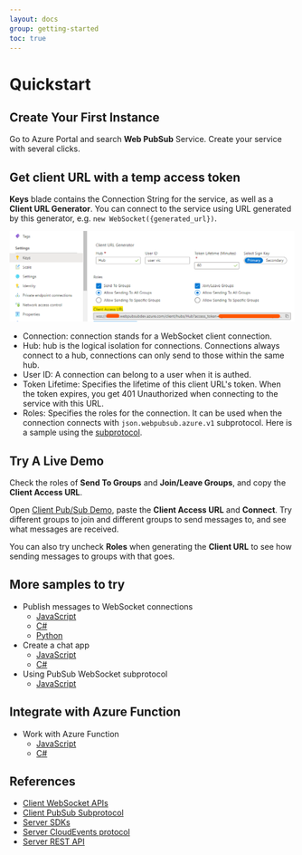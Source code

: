 ```yaml
---
layout: docs
group: getting-started
toc: true
---
```


# Quickstart

## Create Your First Instance

Go to Azure Portal and search **Web PubSub** Service. Create your service with several clicks.

## Get client URL with a temp access token

**Keys** blade contains the Connection String for the service, as well as a **Client URL Generator**. You can connect to the service using URL generated by this generator, e.g. `new WebSocket({generated_url})`.

![Client URL](./../images/portal_client_url.png)

- Connection: connection stands for a WebSocket client connection.
- Hub: hub is the logical isolation for connections. Connections always connect to a hub, connections can only send to those within the same hub.
- User ID: A connection can belong to a user when it is authed. 
- Token Lifetime: Specifies the lifetime of this client URL's token. When the token expires, you get 401 Unauthorized when connecting to the service with this URL.
- Roles: Specifies the roles for the connection. It can be used when the connection connects with `json.webpubsub.azure.v1` subprotocol. Here is a sample using the [subprotocol](./using-pubsub-subprotocol/js-work-with-subprotocols.md).

## Try A Live Demo
Check the roles of **Send To Groups** and **Join/Leave Groups**, and copy the **Client Access URL**.

Open <a href="../demos/clientpubsub.html" target="_blank">Client Pub/Sub Demo</a>, paste the **Client Access URL** and **Connect**. Try different groups to join and different groups to send messages to, and see what messages are received.

You can also try uncheck **Roles** when generating the **Client URL** to see how sending messages to groups with that goes.

## More samples to try
- Publish messages to WebSocket connections 
    - [JavaScript](./publish-messages/js-publish-message.md)
    - [C#](./publish-messages/csharp-publish-message.md)
    - [Python](./publish-messages/python-publish-message.md)
- Create a chat app
    - [JavaScript](./create-a-chat-app/js-handle-events.md)
    - [C#](./create-a-chat-app/csharp-handle-events.md)
- Using PubSub WebSocket subprotocol
    - [JavaScript](./using-pubsub-subprotocol/js-work-with-subprotocols.md)

## Integrate with Azure Function
- Work with Azure Function
    - [JavaScript](./work-with-azure-function/js-work-with-azure-function.md)
    - [C#](./work-with-azure-function/csharp-work-with-azure-function.md)

## References
- [Client WebSocket APIs](./../references/client-websocket-apis/)
- [Client PubSub Subprotocol](./../references/pubsub-websocket-subprotocol.md)
- [Server SDKs](./../references/server-sdks/)
- [Server CloudEvents protocol](./../references/protocol-cloudevents.md)
- [Server REST API][rest]


[rest]: https://review.docs.microsoft.com/en-us/rest/api/documentation-preview/webpubsub?view=azure-rest-preview&branch=result_openapiHub_production_138700d9fb80